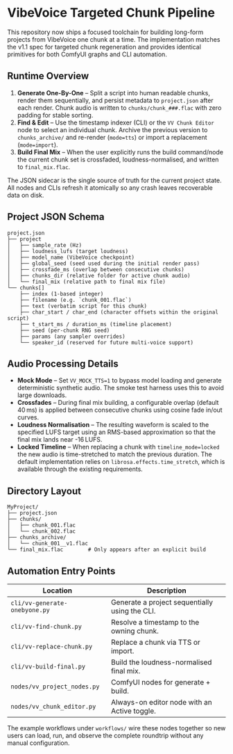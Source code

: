 # VibeVoice Targeted Chunk Pipeline

This repository now ships a focused toolchain for building long-form projects from
VibeVoice one chunk at a time. The implementation matches the v1.1 spec for targeted
chunk regeneration and provides identical primitives for both ComfyUI graphs and CLI
automation.

## Runtime Overview

1. **Generate One-By-One** – Split a script into human readable chunks, render them
   sequentially, and persist metadata to `project.json` after each render. Chunk audio
   is written to `chunks/chunk_###.flac` with zero padding for stable sorting.
2. **Find & Edit** – Use the timestamp indexer (CLI) or the `VV Chunk Editor` node to
   select an individual chunk. Archive the previous version to `chunks_archive/` and
   re-render (`mode=tts`) or import a replacement (`mode=import`).
3. **Build Final Mix** – When the user explicitly runs the build command/node the
   current chunk set is crossfaded, loudness-normalised, and written to `final_mix.flac`.

The JSON sidecar is the single source of truth for the current project state. All nodes
and CLIs refresh it atomically so any crash leaves recoverable data on disk.

## Project JSON Schema

```
project.json
├── project
│   ├── sample_rate (Hz)
│   ├── loudness_lufs (target loudness)
│   ├── model_name (VibeVoice checkpoint)
│   ├── global_seed (seed used during the initial render pass)
│   ├── crossfade_ms (overlap between consecutive chunks)
│   ├── chunks_dir (relative folder for active chunk audio)
│   └── final_mix (relative path to final mix file)
└── chunks[]
    ├── index (1-based integer)
    ├── filename (e.g. `chunk_001.flac`)
    ├── text (verbatim script for this chunk)
    ├── char_start / char_end (character offsets within the original script)
    ├── t_start_ms / duration_ms (timeline placement)
    ├── seed (per-chunk RNG seed)
    ├── params (any sampler overrides)
    └── speaker_id (reserved for future multi-voice support)
```

## Audio Processing Details

- **Mock Mode** – Set `VV_MOCK_TTS=1` to bypass model loading and generate deterministic
  synthetic audio. The smoke test harness uses this to avoid large downloads.
- **Crossfades** – During final mix building, a configurable overlap (default 40 ms)
  is applied between consecutive chunks using cosine fade in/out curves.
- **Loudness Normalisation** – The resulting waveform is scaled to the specified LUFS
  target using an RMS-based approximation so that the final mix lands near -16 LUFS.
- **Locked Timeline** – When replacing a chunk with `timeline_mode=locked` the new audio
  is time-stretched to match the previous duration. The default implementation relies on
  `librosa.effects.time_stretch`, which is available through the existing requirements.

## Directory Layout

```
MyProject/
├── project.json
├── chunks/
│   ├── chunk_001.flac
│   └── chunk_002.flac
├── chunks_archive/
│   └── chunk_001__v1.flac
└── final_mix.flac        # Only appears after an explicit build
```

## Automation Entry Points

| Location | Description |
|----------|-------------|
| `cli/vv-generate-onebyone.py` | Generate a project sequentially using the CLI. |
| `cli/vv-find-chunk.py`        | Resolve a timestamp to the owning chunk. |
| `cli/vv-replace-chunk.py`     | Replace a chunk via TTS or import. |
| `cli/vv-build-final.py`       | Build the loudness-normalised final mix. |
| `nodes/vv_project_nodes.py`   | ComfyUI nodes for generate + build. |
| `nodes/vv_chunk_editor.py`    | Always-on editor node with an Active toggle. |

The example workflows under `workflows/` wire these nodes together so new users can
load, run, and observe the complete roundtrip without any manual configuration.
